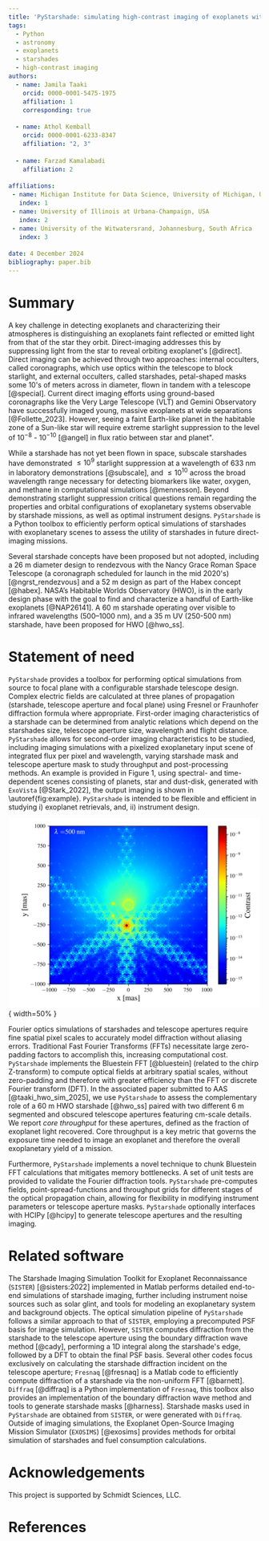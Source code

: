 ```yaml
---
title: 'PyStarshade: simulating high-contrast imaging of exoplanets with starshades'
tags:
  - Python
  - astronomy
  - exoplanets
  - starshades
  - high-contrast imaging
authors:
  - name: Jamila Taaki
    orcid: 0000-0001-5475-1975
    affiliation: 1
    corresponding: true

  - name: Athol Kemball
    orcid: 0000-0001-6233-8347
    affiliation: "2, 3"

  - name: Farzad Kamalabadi
    affiliation: 2

affiliations:
 - name: Michigan Institute for Data Science, University of Michigan, USA
   index: 1
 - name: University of Illinois at Urbana-Champaign, USA
   index: 2
 - name: University of the Witwatersrand, Johannesburg, South Africa
   index: 3

date: 4 December 2024
bibliography: paper.bib
---
```


# Summary

A key challenge in detecting exoplanets and characterizing their atmospheres is distinguishing an exoplanets faint reflected or emitted light from that of the star they orbit. Direct-imaging addresses this by suppressing light from the star to reveal orbiting exoplanet's [@direct]. Direct imaging can be achieved through two approaches: internal occulters, called coronagraphs, which use optics within the telescope to block starlight, and external occulters, called starshades, petal-shaped masks some 10's of meters across in diameter, flown in tandem with a telescope [@special]. Current direct imaging efforts using ground-based coronagraphs like the Very Large Telescope (VLT) and Gemini Observatory have successfully imaged young, massive exoplanets at wide separations [@Follette_2023]. However, seeing a faint Earth-like planet in the habitable zone of a Sun-like star will require extreme starlight suppression to the level of $10^{-8}$ - $10^{-10}$ [@angel] in flux ratio between star and planet". 

While a starshade has not yet been flown in space, subscale starshades have demonstrated $\leq 10^{9}$ starlight suppression at a wavelength of 633 nm in laboratory demonstrations [@subscale], and $\leq 10^{10}$ across the broad wavelength range necessary for detecting biomarkers like  water, oxygen, and methane in computational simulations [@mennesson]. Beyond demonstrating starlight suppression critical questions remain regarding the properties and orbital configurations of exoplanetary systems observable by starshade missions, as well as optimal instrument designs. `PyStarshade` is a Python toolbox to efficiently perform optical simulations of starshades with exoplanetary scenes to assess the utility of starshades in future direct-imaging missions.

Several starshade concepts have been proposed but not adopted, including a 26 m diameter design to rendezvous with the Nancy Grace Roman Space Telescope (a coronagraph scheduled for launch in the mid 2020's) [@ngrst_rendezvous] and a 52 m design as part of the Habex concept [@habex]. NASA’s Habitable Worlds Observatory (HWO), is in the early design phase with the goal to find and characterize a handful of Earth-like exoplanets [@NAP26141]. A 60 m starshade operating over visible to infrared wavelengths (500–1000 nm), and a 35 m UV (250-500 nm) starshade, have been proposed for HWO [@hwo_ss].

# Statement of need
`PyStarshade` provides a toolbox for performing optical simulations from source to focal plane with a configurable starshade telescope design. Complex electric fields are calculated at three planes of propagation (starshade, telescope aperture and focal plane) using Fresnel or Fraunhofer diffraction formula where appropriate. First-order imaging characteristics of a starshade can be determined from analytic relations which depend on the starshades size, telescope aperture size, wavelength and flight distance. `PyStarshade` allows for second-order imaging characteristics to be studied, including imaging simulations with a pixelized exoplanetary input scene of integrated flux per pixel and wavelength, varying starshade mask and telescope aperture mask to study throughput and post-processing methods. An example is provided in Figure 1, using spectral- and time-dependent  scenes consisting of planets, star and dust-disk, generated with `ExoVista` [@Stark_2022], the output imaging is shown in \autoref{fig:example}. `PyStarshade` is intended to be flexible and efficient in studying i) exoplanet retrievals, and, ii) instrument design.

![This example shows an imaging simulation at a wavelength of 500 nm of a synthetic exoplanetary scene (generated with ExoVista): three exoplanets are directly visible, while two more sit inside the star-shade suppression zone. The scene assumes a 60 m HWO starshade paired with a 6 m segmented telescope; the planets in the scene have star-to-planet flux ratios between $10^{-8}$ - $10^{-10}$. \label{fig:example}](exo_scene.png){ width=50% }

Fourier optics simulations of starshades and telescope apertures require fine spatial pixel scales to accurately model diffraction without aliasing errors. Traditional Fast Fourier Transforms (FFTs) necessitate large zero-padding factors to accomplish this, increasing computational cost. `PyStarshade` implements the Bluestein FFT [@bluestein] (related to the chirp Z-transform) to compute optical fields at arbitrary spatial scales, without zero-padding and therefore with greater efficiency than the FFT or discrete Fourier transform (DFT). In the associated paper submitted to AAS [@taaki_hwo_sim_2025], we use `PyStarshade` to assess the complementary role of a 60 m HWO starshade [@hwo_ss] paired with two different 6 m segmented and obscured telescope apertures featuring cm-scale details. We report $core$ $throughput$ for these apertures, defined as the fraction of exoplanet light recovered. Core throughput is a key metric that governs the exposure time needed to image an exoplanet and therefore the overall exoplanetary yield of a mission.

Furthermore, `PyStarshade` implements a novel technique to chunk Bluestein FFT calculations that mitigates memory bottlenecks. A set of unit tests are provided to validate the Fourier diffraction tools. `PyStarshade` pre-computes fields, point-spread-functions and throughput grids for different stages of the optical propagation chain, allowing for flexibility in modifying instrument parameters or telescope aperture masks. `PyStarshade` optionally interfaces with HCIPy [@hcipy] to generate telescope apertures and the resulting imaging. 

# Related software
The Starshade Imaging Simulation Toolkit for Exoplanet Reconnaissance (`SISTER`) [@sisters:2022] implemented in Matlab performs detailed end-to-end simulations of starshade imaging, further including instrument noise sources such as solar glint, and tools for modeling an exoplanetary system and background objects. The optical simulation pipeline of `PyStarshade` follows a similar approach to that of `SISTER`, employing a precomputed PSF basis for image simulation. However, `SISTER` computes diffraction from the starshade to the telescope aperture using the boundary diffraction wave method [@cady], performing a 1D integral along the starshade's edge, followed by a DFT to obtain the final PSF basis. Several other codes focus exclusively on calculating the starshade diffraction incident on the telescope aperture; `Fresnaq` [@fresnaq] is a Matlab code to efficiently compute diffraction of a starshade via the non-uniform FFT [@barnett]. `Diffraq` [@diffraq] is a Python implementation of `Fresnaq`, this toolbox also provides an implementation of the boundary diffraction wave method and tools to generate starshade masks [@harness]. Starshade masks used in `PyStarshade` are obtained from `SISTER`, or were generated with `Diffraq`. Outside of imaging simulations, the Exoplanet Open-Source Imaging Mission Simulator (`EXOSIMS`) [@exosims] provides methods for orbital simulation of starshades and fuel consumption calculations.

# Acknowledgements

This project is supported by Schmidt Sciences, LLC.

# References
